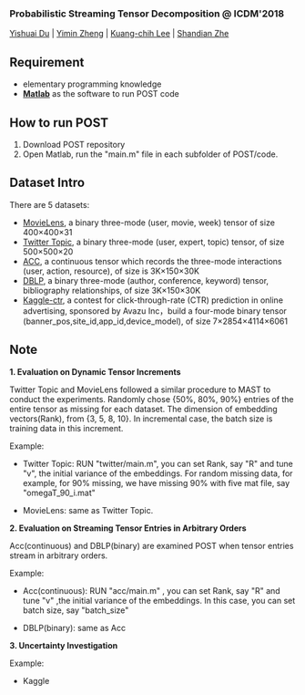 ### Probabilistic Streaming Tensor Decomposition @ ICDM'2018
[Yishuai Du](https://www.linkedin.com/in/yishuai-du-583a17b5/) | [Yimin Zheng](http://www.vincheng.me) | [Kuang-chih Lee](https://scholar.google.com/citations?user=r9JOIloAAAAJ&hl=en) | [Shandian Zhe](http://www.cs.utah.edu/~zhe/)

## Requirement
* elementary programming knowledge
* [**Matlab**](https://www.mathworks.com/products/matlab.html) as the software to run POST code

## How to run POST
1. Download POST repository
2. Open Matlab, run the "main.m" file in each subfolder of POST/code.



## Dataset Intro
There are 5 datasets:
* [MovieLens](https://github.com/yishuaidu/POST/blob/master/code/MovieLen/movie_400x400x31.mat), a binary three-mode (user, movie, week) tensor of size 400×400×31
* [Twitter Topic](https://github.com/yishuaidu/POST/blob/master/code/Twitter/data.mat), a binary three-mode (user, expert, topic) tensor, of size 500×500×20
* [ACC](https://github.com/yishuaidu/POST/blob/master/code/ACC/tensor-data-large/acc.mat), a continuous tensor which records the three-mode interactions (user, action, resource), of size is 3K×150×30K
* [DBLP](https://github.com/yishuaidu/POST/tree/master/code/DBLP/tensor-data-large), a binary three-mode (author, conference, keyword) tensor, bibliography relationships, of size 3K×150×30K
* [Kaggle-ctr](https://www.kaggle.com/c/avazu-ctr-prediction/data), a contest for click-through-rate (CTR) prediction in online advertising, sponsored by Avazu Inc，build a four-mode binary tensor (banner_pos,site_id,app_id,device_model), of size 7×2854×4114×6061

## Note
**1. Evaluation on Dynamic Tensor Increments**

Twitter Topic and MovieLens followed a similar procedure to MAST to conduct the experiments. 
Randomly chose {50%, 80%, 90%} entries of the entire tensor as missing for each dataset.
The dimension of embedding vectors(Rank), from {3, 5, 8, 10}. In incremental case, the batch size is training data in this increment.

Example:

* Twitter Topic: RUN "twitter/main.m", you can set Rank, say "R" and tune "v", the initial variance of the embeddings.
For random missing data, for example, for 90% missing, we have missing 90% with five mat file, say "omegaT_90_i.mat"

* MovieLens: same as Twitter Topic.

**2. Evaluation on Streaming Tensor Entries in Arbitrary Orders**

Acc(continuous) and DBLP(binary) are examined POST when tensor entries stream in arbitrary orders. 

Example:

* Acc(continuous): RUN "acc/main.m" ,  you can set Rank, say "R" and tune "v" ,the initial variance of the embeddings. In this case, you can set batch size, say "batch_size"

* DBLP(binary): same as Acc



**3. Uncertainty Investigation**

Example:

* Kaggle




